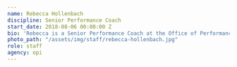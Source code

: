 ```yaml
---
name: Rebecca Hollenbach
discipline: Senior Performance Coach
start_date: 2018-08-06 00:00:00 Z
bio: 'Rebecca is a Senior Performance Coach at the Office of Performance Improvement and Innovation. The past two years, she worked as an analyst for Louisville Metro Department of Public Health and Wellness’ Center for Health Equity. In her time there, she has served as the project manager for both the Health Equity Report and the Community Health Assessment. Her work on these projects has focused on ways to gather and visualize data in an equitable manner. She recently graduated from Louisville Metro’s Executive Fellows program, and obtained her Master’s of Public Health from Emory University’s Rollins School of Public Health. While in graduate school, she studied Behavioral Science and Health Education with a focus on social determinants of health and health equity.'
photo_path: "/assets/img/staff/rebecca-hollenbach.jpg"
role: staff
agency: opi
---
```

